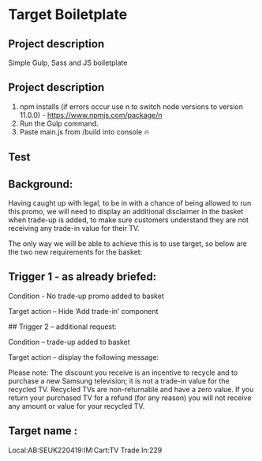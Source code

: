 # Target Boiletplate

## Project description

Simple Gulp, Sass and JS boiletplate

## Project description

1. npm installs (if errors occur use n to switch node versions to version 11.0.0) - https://www.npmjs.com/package/n
2. Run the Gulp command.
3. Paste main.js from /build into console :fire:

## Test

## Background:

Having caught up with legal, to be in with a chance of being allowed to run this promo, we will need to display an additional disclaimer in the basket when trade-up is added, to make sure customers understand they are not receiving any trade-in value for their TV.

The only way we will be able to achieve this is to use target, so below are the two new requirements for the basket:

## Trigger 1 - as already briefed:

Condition - No trade-up promo added to basket

Target action – Hide ‘Add trade-in’ component

## Trigger 2 – additional request:

Condition – trade-up added to basket

Target action – display the following message:

Please note: The discount you receive is an incentive to recycle and to purchase a new Samsung television; it is not a trade-in value for the recycled TV. Recycled TVs are non-returnable and have a zero value. If you return your purchased TV for a refund (for any reason) you will not receive any amount or value for your recycled TV.

## Target name :

Local:AB:SEUK220419:IM:Cart:TV Trade In:229
